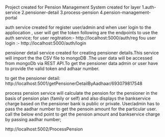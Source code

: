 Project created for Pension Management System
created for layer 
1.auth-service
2.pensioner-detail
3.process-pension
4.pension-management-portal


auth service created for register user/admin and when user login to the appliocation , user will get the token
following are the endpoints to use the auth service;
for user regitration:-  http://localhost:5000/auth/reg
fou user login :-       http://localhost:5000/auth/login 


pensioner detail service created for creating pensioner details.This service will import the the CSV file to mongoDB .The user data will be accessed from mongoDb via REST API.To get the pensioner data admin or user have to provide the valid token and adhaar number.

to get the pensioner detail: http://localhost:5001/getPensionerDetailByAadhaar/693079817548

process pension service will calculate the pension for the pensioner in the basis of pension plan (family or self) and also displays the bankservice charge based on the pensioner bank is public or private. User/admin has to pass the aadhar number to get the pensoin amount for the particular user. 
call the below end point to get the pension amount and bankservice charge by passing aadhar number;

http://localhost:5002/ProcessPension


